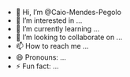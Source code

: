- 👋 Hi, I’m @Caio-Mendes-Pegolo
- 👀 I’m interested in ...
- 🌱 I’m currently learning ...
- 💞️ I’m looking to collaborate on ...
- 📫 How to reach me ...
- 😄 Pronouns: ...
- ⚡ Fun fact: ...

<!---
Caio-Mendes-Pegolo/Caio-Mendes-Pegolo is a ✨ special ✨ repository because its `README.md` (this file) appears on your GitHub profile.
You can click the Preview link to take a look at your changes.
--->
